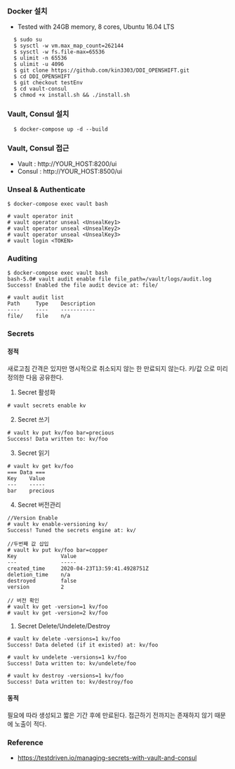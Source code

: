 ### Docker 설치
- Tested with 24GB memory, 8 cores,  Ubuntu 16.04 LTS  
```console
  $ sudo su 
  $ sysctl -w vm.max_map_count=262144
  $ sysctl -w fs.file-max=65536
  $ ulimit -n 65536
  $ ulimit -u 4096
  $ git clone https://github.com/kin3303/DDI_OPENSHIFT.git
  $ cd DDI_OPENSHIFT
  $ git checkout testEnv
  $ cd vault-consul
  $ chmod +x install.sh && ./install.sh
```

### Vault, Consul 설치
```console
  $ docker-compose up -d --build
```

### Vault, Consul 접근
- Vault : http://YOUR_HOST:8200/ui
- Consul : http://YOUR_HOST:8500/ui

### Unseal & Authenticate

``` console
$ docker-compose exec vault bash

# vault operator init
# vault operator unseal <UnsealKey1>
# vault operator unseal <UnsealKey2>
# vault operator unseal <UnsealKey3>
# vault login <TOKEN>
```
  
### Auditing

``` console
$ docker-compose exec vault bash
bash-5.0# vault audit enable file file_path=/vault/logs/audit.log
Success! Enabled the file audit device at: file/

# vault audit list
Path     Type    Description
----     ----    -----------
file/    file    n/a
```


### Secrets

#### 정적

새로고침 간격은 있지만 명시적으로 취소되지 않는 한 만료되지 않는다.
키/값 으로 미리 정의한 다음 공유한다.

1. Secret 활성화

``` console
# vault secrets enable kv
```

2. Secret 쓰기

``` console
# vault kv put kv/foo bar=precious
Success! Data written to: kv/foo
```

3. Secret 읽기

``` console
# vault kv get kv/foo
=== Data ===
Key    Value
---    -----
bar    precious
```

4. Secret 버전관리

``` console
//Version Enable
# vault kv enable-versioning kv/
Success! Tuned the secrets engine at: kv/

//두번째 값 삽입
# vault kv put kv/foo bar=copper
Key              Value
---              -----
created_time     2020-04-23T13:59:41.4928751Z
deletion_time    n/a
destroyed        false
version          2

// 버전 확인
# vault kv get -version=1 kv/foo
# vault kv get -version=2 kv/foo
```

1. Secret Delete/Undelete/Destroy

``` console
# vault kv delete -versions=1 kv/foo
Success! Data deleted (if it existed) at: kv/foo

# vault kv undelete -versions=1 kv/foo
Success! Data written to: kv/undelete/foo

# vault kv destroy -versions=1 kv/foo
Success! Data written to: kv/destroy/foo
```


#### 동적

필요에 따라 생성되고 짧은 기간 후에 만료된다.
접근하기 전까지는 존재하지 않기 때문에 노출이 적다. 

### Reference
- https://testdriven.io/managing-secrets-with-vault-and-consul

